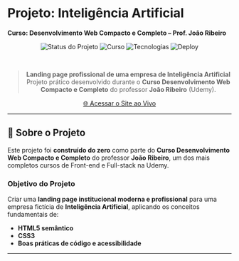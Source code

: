 # Projeto: Inteligência Artificial  
**Curso: Desenvolvimento Web Compacto e Completo – Prof. João Ribeiro**

<div align="center">

![Status do Projeto](https://img.shields.io/badge/Status-Concluído-brightgreen?style=for-the-badge&logo=todoist)
![Curso](https://img.shields.io/badge/Curso-João%20Ribeiro-FF6B00?style=for-the-badge&logo=udemy)
![Tecnologias](https://img.shields.io/badge/HTML5%20%7C%20CSS3%20%7C%20JS-1572B6?style=for-the-badge&logo=html5&logoColor=white)
![Deploy](https://img.shields.io/badge/Deploy-Vercel-000000?style=for-the-badge&logo=vercel&logoColor=white)

<br>

> **Landing page profissional de uma empresa de Inteligência Artificial**  
> Projeto prático desenvolvido durante o **Curso Desenvolvimento Web Compacto e Completo** do professor **João Ribeiro** (Udemy).

[🌐 Acessar o Site ao Vivo](https://projeto-inteligencia-artifical.vercel.app/index.html)

</div>

---

## 📖 Sobre o Projeto

Este projeto foi **construído do zero** como parte do **Curso Desenvolvimento Web Compacto e Completo** do professor **João Ribeiro**, um dos mais completos cursos de Front-end e Full-stack na Udemy.

### Objetivo do Projeto
Criar uma **landing page institucional moderna e profissional** para uma empresa fictícia de **Inteligência Artificial**, aplicando os conceitos fundamentais de:

- **HTML5 semântico**
- **CSS3**
- **Boas práticas de código e acessibilidade**

---